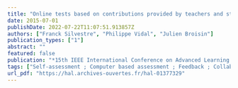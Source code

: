 ```yaml
---
title: "Online tests based on contributions provided by teachers and students during face-to-face lectures"
date: 2015-07-01
publishDate: 2022-07-22T11:07:51.913857Z
authors: ["Franck Silvestre", "Philippe Vidal", "Julien Broisin"]
publication_types: ["1"]
abstract: ""
featured: false
publication: "*15th IEEE International Conference on Advanced Learning Technologies (ICALT 2015)*"
tags: ["Self-assessment ; Computer based assessment ; Feedback ; Collaborative note taking ; Audience response system"]
url_pdf: "https://hal.archives-ouvertes.fr/hal-01377329"
---
```


